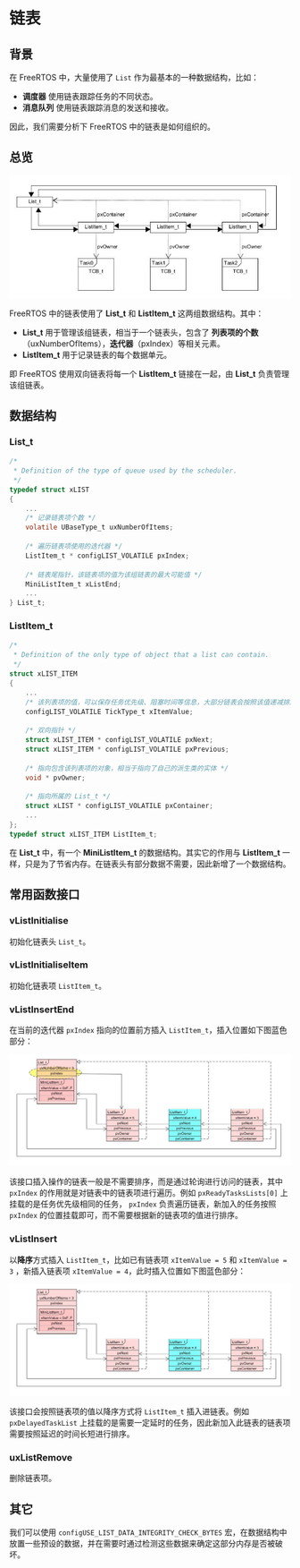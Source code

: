 # 链表

## 背景

在 FreeRTOS 中，大量使用了 `List` 作为最基本的一种数据结构，比如：

 - **调度器** 使用链表跟踪任务的不同状态。
 - **消息队列** 使用链表跟踪消息的发送和接收。

因此，我们需要分析下 FreeRTOS 中的链表是如何组织的。

## 总览

![overview][1]

FreeRTOS 中的链表使用了 **List_t** 和 **ListItem_t** 这两组数据结构。其中：

 - **List_t** 用于管理该组链表，相当于一个链表头，包含了 **列表项的个数**（uxNumberOfItems），**迭代器**（pxIndex）等相关元素。
 - **ListItem_t** 用于记录链表的每个数据单元。

即 FreeRTOS 使用双向链表将每一个 **ListItem_t** 链接在一起，由 **List_t** 负责管理该组链表。

## 数据结构

### List_t

``` C
/*
 * Definition of the type of queue used by the scheduler.
 */
typedef struct xLIST
{
	...
	/* 记录链表项个数 */
	volatile UBaseType_t uxNumberOfItems;

	/* 遍历链表项使用的迭代器 */
	ListItem_t * configLIST_VOLATILE pxIndex;

	/* 链表尾指针，该链表项的值为该组链表的最大可能值 */
	MiniListItem_t xListEnd;
	...
} List_t;
```

### ListItem_t

``` C
/*
 * Definition of the only type of object that a list can contain.
 */
struct xLIST_ITEM
{
	...
	/* 该列表项的值，可以保存任务优先级、阻塞时间等信息，大部分链表会按照该值递减排序 */
	configLIST_VOLATILE TickType_t xItemValue;

	/* 双向指针 */
	struct xLIST_ITEM * configLIST_VOLATILE pxNext;
	struct xLIST_ITEM * configLIST_VOLATILE pxPrevious;

	/* 指向包含该列表项的对象，相当于指向了自己的派生类的实体 */
	void * pvOwner;

	/* 指向所属的 List_t */
	struct xLIST * configLIST_VOLATILE pxContainer;
	...
};
typedef struct xLIST_ITEM ListItem_t;
```

在 **List_t** 中，有一个 **MiniListItem_t** 的数据结构。其实它的作用与 **ListItem_t** 一样，只是为了节省内存。在链表头有部分数据不需要，因此新增了一个数据结构。

## 常用函数接口

### vListInitialise

初始化链表头 `List_t`。

### vListInitialiseItem

初始化链表项 `ListItem_t`。

### vListInsertEnd

在当前的迭代器 `pxIndex` 指向的位置前方插入 `ListItem_t`，插入位置如下图蓝色部分：

![vListInsertEnd][2]

该接口插入操作的链表一般是不需要排序，而是通过轮询进行访问的链表，其中 `pxIndex` 的作用就是对链表中的链表项进行遍历。例如 `pxReadyTasksLists[0]` 上挂载的是任务优先级相同的任务， `pxIndex` 负责遍历链表，新加入的任务按照 `pxIndex` 的位置挂载即可，而不需要根据新的链表项的值进行排序。

### vListInsert

以**降序**方式插入 `ListItem_t`，比如已有链表项 `xItemValue = 5` 和 `xItemValue = 3` ，新插入链表项 `xItemValue = 4`，此时插入位置如下图蓝色部分：

![vListInsert][3]

该接口会按照链表项的值以降序方式将 `ListItem_t` 插入进链表。例如 `pxDelayedTaskList` 上挂载的是需要一定延时的任务，因此新加入此链表的链表项需要按照延迟的时间长短进行排序。

### uxListRemove

删除链表项。

## 其它

我们可以使用 `configUSE_LIST_DATA_INTEGRITY_CHECK_BYTES` 宏，在数据结构中放置一些预设的数据，并在需要时通过检测这些数据来确定这部分内存是否被破坏。

  [1]: ./images/overview.jpg
  [2]: ./images/vListInsertEnd.jpg
  [3]: ./images/vListInsert.jpg
